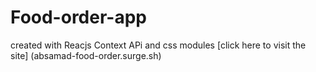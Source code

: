# Food-order-app
created with Reacjs Context APi and css modules
[click here to visit the site] (absamad-food-order.surge.sh)
